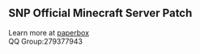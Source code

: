 ## SNP Official Minecraft Server Patch
Learn more at [paperbox](https://paperboxmc.cn/)  
QQ Group:279377943
